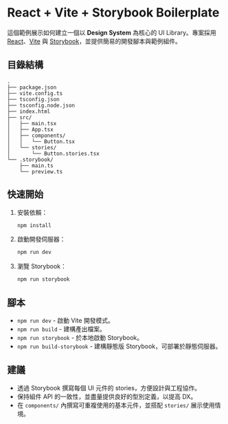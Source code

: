 # React + Vite + Storybook Boilerplate

這個範例展示如何建立一個以 **Design System** 為核心的 UI Library。專案採用 [React](https://reactjs.org/)、[Vite](https://vitejs.dev/) 與 [Storybook](https://storybook.js.org/)，並提供簡易的開發腳本與範例組件。

## 目錄結構

```
.
├── package.json
├── vite.config.ts
├── tsconfig.json
├── tsconfig.node.json
├── index.html
├── src/
│   ├── main.tsx
│   ├── App.tsx
│   ├── components/
│   │   └── Button.tsx
│   └── stories/
│       └── Button.stories.tsx
└── .storybook/
    ├── main.ts
    └── preview.ts
```

## 快速開始
1. 安裝依賴：

   ```bash
   npm install
   ```

2. 啟動開發伺服器：

   ```bash
   npm run dev
   ```

3. 瀏覽 Storybook：

   ```bash
   npm run storybook
   ```

## 腳本

- `npm run dev` - 啟動 Vite 開發模式。
- `npm run build` - 建構產出檔案。
- `npm run storybook` - 於本地啟動 Storybook。
- `npm run build-storybook` - 建構靜態版 Storybook，可部署於靜態伺服器。

## 建議

- 透過 Storybook 撰寫每個 UI 元件的 stories，方便設計與工程協作。
- 保持組件 API 的一致性，並盡量提供良好的型別定義，以提高 DX。
- 在 `components/` 內撰寫可重複使用的基本元件，並搭配 `stories/` 展示使用情境。

